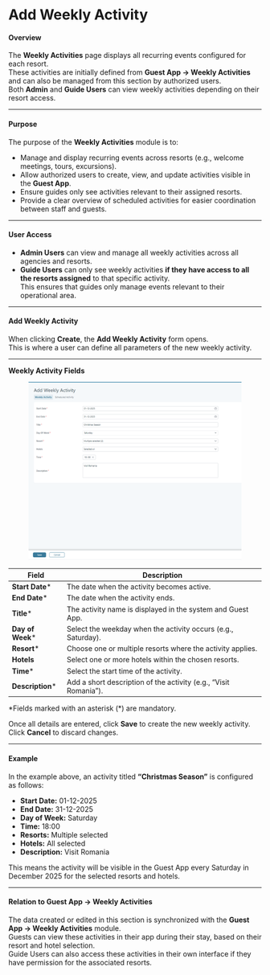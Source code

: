 # Add Weekly Activity

#### **Overview**

The **Weekly Activities** page displays all recurring events configured for each resort.\
These activities are initially defined from **Guest App → Weekly Activities** and can also be managed from this section by authorized users.\
Both **Admin** and **Guide Users** can view weekly activities depending on their resort access.

***

#### **Purpose**

The purpose of the **Weekly Activities** module is to:

* Manage and display recurring events across resorts (e.g., welcome meetings, tours, excursions).
* Allow authorized users to create, view, and update activities visible in the **Guest App**.
* Ensure guides only see activities relevant to their assigned resorts.
* Provide a clear overview of scheduled activities for easier coordination between staff and guests.

***

#### **User Access**

* **Admin Users** can view and manage all weekly activities across all agencies and resorts.
* **Guide Users** can only see weekly activities **if they have access to all the resorts assigned** to that specific activity.\
  This ensures that guides only manage events relevant to their operational area.

***

#### **Add Weekly Activity**

When clicking **Create**, the **Add Weekly Activity** form opens.\
This is where a user can define all parameters of the new weekly activity.

***

**Weekly Activity Fields**

<figure><img src="../../.gitbook/assets/image (2).png" alt=""><figcaption></figcaption></figure>

| **Field**         | **Description**                                                  |
| ----------------- | ---------------------------------------------------------------- |
| **Start Date**\*  | The date when the activity becomes active.                       |
| **End Date**\*    | The date when the activity ends.                                 |
| **Title**\*       | The activity name is displayed in the system and Guest App.      |
| **Day of Week**\* | Select the weekday when the activity occurs (e.g., Saturday).    |
| **Resort**\*      | Choose one or multiple resorts where the activity applies.       |
| **Hotels**        | Select one or more hotels within the chosen resorts.             |
| **Time**\*        | Select the start time of the activity.                           |
| **Description**\* | Add a short description of the activity (e.g., “Visit Romania”). |

\*Fields marked with an asterisk (\*) are mandatory.

Once all details are entered, click **Save** to create the new weekly activity.\
Click **Cancel** to discard changes.

***

#### **Example**

In the example above, an activity titled **“Christmas Season”** is configured as follows:

* **Start Date:** 01-12-2025
* **End Date:** 31-12-2025
* **Day of Week:** Saturday
* **Time:** 18:00
* **Resorts:** Multiple selected
* **Hotels:** All selected
* **Description:** Visit Romania

This means the activity will be visible in the Guest App every Saturday in December 2025 for the selected resorts and hotels.

***

#### **Relation to Guest App → Weekly Activities**

The data created or edited in this section is synchronized with the **Guest App → Weekly Activities** module.\
Guests can view these activities in their app during their stay, based on their resort and hotel selection.\
Guide Users can also access these activities in their own interface if they have permission for the associated resorts.
